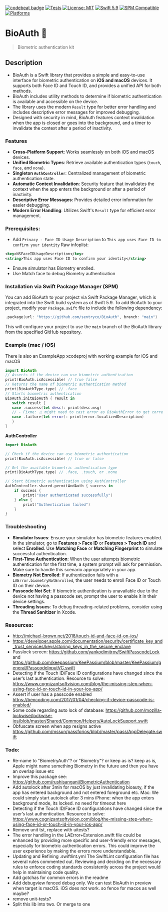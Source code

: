 [![codebeat badge](https://codebeat.co/badges/edbf8e35-99f3-45ee-861d-5d3c995b80c8)](https://codebeat.co/projects/github-com-passbook-bioauth-master)
[![Tests](https://github.com/sentryco/BioAuth/actions/workflows/Tests.yml/badge.svg)](https://github.com/sentryco/BioAuth/actions/workflows/Tests.yml)
[![License: MIT](https://img.shields.io/badge/License-MIT-yellow.svg)](https://opensource.org/licenses/MIT)
[![Swift 5.9](https://img.shields.io/badge/Swift-5.9-orange.svg)](https://swift.org)
[![SPM Compatible](https://img.shields.io/badge/SPM-compatible-brightgreen.svg)](https://swift.org/package-manager/)
[![Platforms](https://img.shields.io/badge/platforms-iOS%20%7C%20macOS-blue.svg)]()

# BioAuth 🧬

> Biometric authentication kit

## Description

- BioAuth is a Swift library that provides a simple and easy-to-use interface for biometric authentication on **iOS and macOS** devices. It supports both Face ID and Touch ID, and provides a unified API for both methods.
- BioAuth includes utility methods to determine if biometric authentication is available and accessible on the device.
- The library uses the modern `Result` type for better error handling and includes descriptive error messages for improved debugging.
- Designed with security in mind, BioAuth features context invalidation when the app is closed or goes into the background, and a timer to invalidate the context after a period of inactivity.

### Features

- **Cross-Platform Support**: Works seamlessly on both iOS and macOS devices.
- **Unified Biometric Types**: Retrieve available authentication types (`touch`, `face`, and `none`).
- **Singleton `AuthController`**: Centralized management of biometric authentication state.
- **Automatic Context Invalidation**: Security feature that invalidates the context when the app enters the background or after a period of inactivity.
- **Descriptive Error Messages**: Provides detailed error information for easier debugging.
- **Modern Error Handling**: Utilizes Swift's `Result` type for efficient error management.

### Prerequisites:
- Add `Privacy - Face ID Usage Description` to `This app uses Face ID to confirm your identity`
Raw infoplist: 
```xml
<key>NSFaceIDUsageDescription</key> 
<string>This app uses Face ID to confirm your identity</string> 
```
- Ensure simulator has Biometry enrolled.
- Use Match face to debug Biometry authentication 

### Installation via Swift Package Manager (SPM)

You can add BioAuth to your project via Swift Package Manager, which is integrated into the Swift build system as of Swift 5.9. To add BioAuth to your project, modify your `Package.swift` file to include the following dependency:

```swift
.package(url: "https://github.com/sentryco/BioAuth", branch: "main")
```

This will configure your project to use the `main` branch of the BioAuth library from the specified GitHub repository.

### Example (mac / iOS)

There is also an ExampleApp xcodeproj with working example for iOS and macOS

```swift
import BioAuth
// Asserts if the device can use biometric authentication
print(BioAuth.isAccessible) // true false
// Returns the name of biometric authentication method
print(BioAuthType.type) // .face
// Starts biometric authentication
BioAuth.initBioAuth { result in
   switch result {
   case .success(let desc): print(desc.msg)
   // - Fixme: ⚠️️ might need to cast error as BioAuthError to get correct localizedDescription
   case .failure(let error): print(error.localizedDescription)
   }
}
```

**AuthController**

```swift
import BioAuth

// Check if the device can use biometric authentication
print(BioAuth.isAccessible) // true or false

// Get the available biometric authentication type
print(BioAuthType.type) // .face, .touch, or .none

// Start biometric authentication using AuthController
AuthController.shared.permitAndAuth { success in
    if success {
        print("User authenticated successfully")
    } else {
        print("Authentication failed")
    }
}
```

### Troubleshooting

- **Simulator Issues**: Ensure your simulator has biometric features enabled. In the simulator, go to **Features > Face ID** or **Features > Touch ID** and select **Enrolled**. Use **Matching Face** or **Matching Fingerprint** to simulate successful authentication.
- **First-Time Authentication**: When the user attempts biometric authentication for the first time, a system prompt will ask for permission. Make sure to handle this scenario appropriately in your app.
- **Biometry Not Enrolled**: If authentication fails with a `LAError.biometryNotEnrolled`, the user needs to enroll Face ID or Touch ID on their device.
- **Passcode Not Set**: If biometric authentication is unavailable due to the device not having a passcode set, prompt the user to enable it in their device settings.
- **Threading Issues**: To debug threading-related problems, consider using the **Thread Sanitizer** in Xcode.

### Resources:
- http://michael-brown.net/2018/touch-id-and-face-id-on-ios/
- https://developer.apple.com/documentation/security/certificate_key_and_trust_services/keys/storing_keys_in_the_secure_enclave
- Passlock screen: https://github.com/yankodimitrov/SwiftPasscodeLock and https://github.com/keepassium/KeePassium/blob/master/KeePassium/general/PasscodeInputVC.swift
- Detecting if the Touch ID/Face ID configurations have changed since the user’s last authentication. Resource to solve: https://www.cognizantsoftvision.com/blog/the-missing-step-when-using-face-id-or-touch-id-in-your-ios-app/
- Assert if user has a passcode enabled  https://bencoding.com/2017/01/04/checking-if-device-passcode-is-enabled/
- Some code regarding auto lock of database: https://github.com/mozilla-lockwise/lockwise-ios/blob/master/Shared/Common/Helpers/AutoLockSupport.swift
- Obfuscate screen when app resigns active  https://github.com/mssun/passforios/blob/master/pass/AppDelegate.swift

### Todo: 
- Re-name to "BiometryAuth"? or "Biometry"? or keep as is? keep as is, Apple might name something Biometry in the future and then you have an overlap issue etc 
- Improve this package see: https://github.com/rushisangani/BiometricAuthentication
- Add autolock after 3min for macOS by just invalidating bioauty, if the app has entered background and not entered foreground etc. Mac: We could simply start autolock after 3 mins  iPhone: when the app enters background mode, its locked. no need for timeout here
- Detecting if the Touch ID/Face ID configurations have changed since the user’s last authentication. Resource to solve: https://www.cognizantsoftvision.com/blog/the-missing-step-when-using-face-id-or-touch-id-in-your-ios-app/
- Remove unit tst, replace with uitests?
- The error handling in the LAError+Extension.swift file could be enhanced by providing more specific and user-friendly error messages, especially for biometric authentication errors. This could improve the user experience by making the errors more understandable.
- Updating and Refining .swiftlint.yml The SwiftLint configuration file has several rules commented out. Reviewing and deciding on the necessary rules to enforce coding standards consistently across the project would help in maintaining code quality.
- Add gotchas for common errors in the readme
- Add debugview fenced debug only. We can test BioAuth in preview when target is macOS. iOS does not work. so fence for macos as well maybe?
- remove unit-tests?
- Split this lib into two. Or merge to one